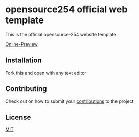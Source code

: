 # opensource254 official web template

This is the official opensource-254 website template.

[Online-Preview](https://opensource254.github.io/website-proposal/)



## Installation



Fork this and open with any text editor


## Contributing
Check out on how to submit your  [contributions](../master/CONTRIBUTING.md) to the project
 



## License
[MIT](../master/LICENSE.md)

